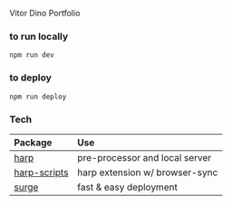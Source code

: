 Vitor Dino Portfolio

### to run locally
`npm run dev`

### to deploy
`npm run deploy`

### Tech

| Package                                                     | Use
|:------------------------------------------------------------|:-------------------------------|
| [harp](http://harpjs.com)                                   | pre-processor and local server |
| [harp-scripts](http://github.com/leonardodino/harp-scripts) | harp extension w/ browser-sync |
| [surge](surge.sh)                                           | fast & easy deployment         |
